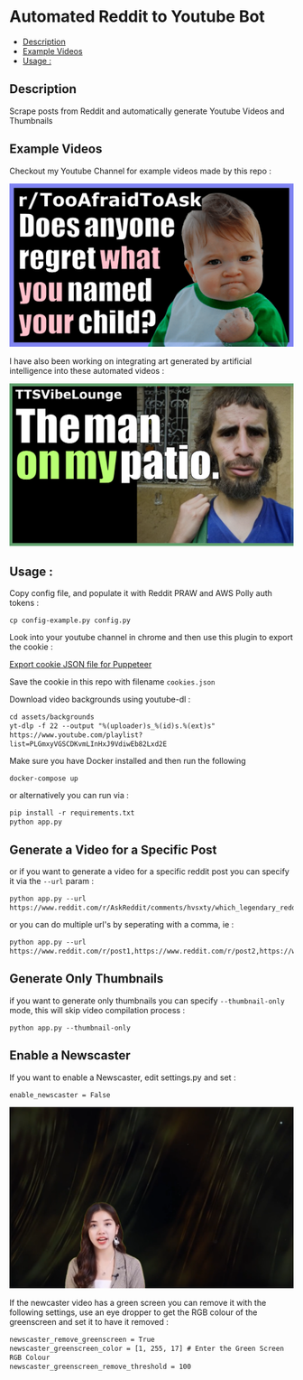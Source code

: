 # Automated Reddit to Youtube Bot 

<!-- vscode-markdown-toc -->
* [Description](#description)
* [Example Videos](#example-videos)
* [Usage :](#usage-:)

<!-- vscode-markdown-toc-config
	numbering=false
	autoSave=true
	/vscode-markdown-toc-config -->
<!-- /vscode-markdown-toc -->

## <a name='description'></a>Description 

Scrape posts from Reddit and automatically generate Youtube Videos and Thumbnails


## <a name='example-videos'></a>Example Videos 

Checkout my Youtube Channel for example videos made by this repo :

[![Watch the video](assets/images/xm5gsv_thumbnail.png)](https://youtu.be/xhE8bFqBAw0)


I have also been working on integrating art generated by artificial intelligence into these automated videos :

[![Watch the video](assets/images/the_man_on_my_patio.png)](https://youtu.be/nCjYH3ETXNo)


## <a name='usage-:'></a>Usage :

Copy config file, and populate it with Reddit PRAW and AWS Polly auth tokens  :

```
cp config-example.py config.py
```

Look into your youtube channel in chrome and then use this plugin to export the cookie :

[Export cookie JSON file for Puppeteer](https://chrome.google.com/webstore/detail/%E3%82%AF%E3%83%83%E3%82%AD%E3%83%BCjson%E3%83%95%E3%82%A1%E3%82%A4%E3%83%AB%E5%87%BA%E5%8A%9B-for-puppet/nmckokihipjgplolmcmjakknndddifde)

Save the cookie in this repo with filename `cookies.json`

Download video backgrounds using youtube-dl :

```
cd assets/backgrounds
yt-dlp -f 22 --output "%(uploader)s_%(id)s.%(ext)s" https://www.youtube.com/playlist?list=PLGmxyVGSCDKvmLInHxJ9VdiwEb82Lxd2E
```

Make sure you have Docker installed and then run the following 

```
docker-compose up
```

or alternatively you can run via :

```
pip install -r requirements.txt
python app.py
```

## Generate a Video for a Specific Post 

or if you want to generate a video for a specific reddit post you can specify it via the `--url` param :

```
python app.py --url https://www.reddit.com/r/AskReddit/comments/hvsxty/which_legendary_reddit_post_comment_can_you_still/
```

or you can do multiple url's by seperating with a comma, ie :

```
python app.py --url https://www.reddit.com/r/post1,https://www.reddit.com/r/post2,https://www.reddit.com/r/post3
```

## Generate Only Thumbnails

if you want to generate only thumbnails you can specify `--thumbnail-only` mode, this will skip video compilation process :

```
python app.py --thumbnail-only
```

## Enable a Newscaster

If you want to enable a Newscaster, edit settings.py and set :

```
enable_newscaster = False
```

![](assets/newscaster.png)

If the newcaster video has a green screen you can remove it with the following settings, 
use an eye dropper to get the RGB colour of the greenscreen and set it to have it removed :

```
newscaster_remove_greenscreen = True
newscaster_greenscreen_color = [1, 255, 17] # Enter the Green Screen RGB Colour 
newscaster_greenscreen_remove_threshold = 100
```